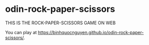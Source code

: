 # odin-rock-paper-scissors

THIS IS THE ROCK-PAPER-SCISSORS GAME ON WEB

You can play at https://binhquocnguyen.github.io/odin-rock-paper-scissors/.